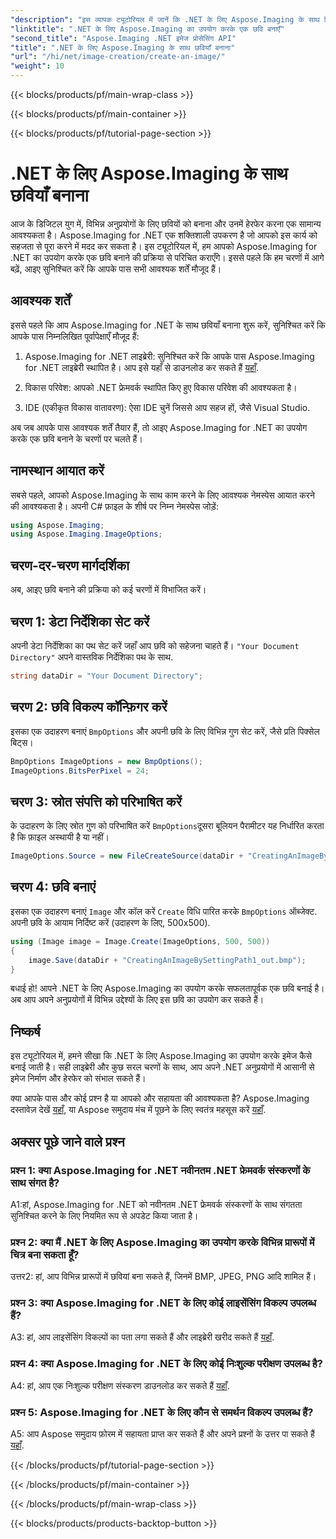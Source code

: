 ```yaml
---
"description": "इस व्यापक ट्यूटोरियल में जानें कि .NET के लिए Aspose.Imaging के साथ चित्र कैसे बनाएं।"
"linktitle": ".NET के लिए Aspose.Imaging का उपयोग करके एक छवि बनाएँ"
"second_title": "Aspose.Imaging .NET इमेज प्रोसेसिंग API"
"title": ".NET के लिए Aspose.Imaging के साथ छवियाँ बनाना"
"url": "/hi/net/image-creation/create-an-image/"
"weight": 10
---
```


{{< blocks/products/pf/main-wrap-class >}}

{{< blocks/products/pf/main-container >}}

{{< blocks/products/pf/tutorial-page-section >}}

# .NET के लिए Aspose.Imaging के साथ छवियाँ बनाना

आज के डिजिटल युग में, विभिन्न अनुप्रयोगों के लिए छवियों को बनाना और उनमें हेरफेर करना एक सामान्य आवश्यकता है। Aspose.Imaging for .NET एक शक्तिशाली उपकरण है जो आपको इस कार्य को सहजता से पूरा करने में मदद कर सकता है। इस ट्यूटोरियल में, हम आपको Aspose.Imaging for .NET का उपयोग करके एक छवि बनाने की प्रक्रिया से परिचित कराएँगे। इससे पहले कि हम चरणों में आगे बढ़ें, आइए सुनिश्चित करें कि आपके पास सभी आवश्यक शर्तें मौजूद हैं।

## आवश्यक शर्तें

इससे पहले कि आप Aspose.Imaging for .NET के साथ छवियाँ बनाना शुरू करें, सुनिश्चित करें कि आपके पास निम्नलिखित पूर्वापेक्षाएँ मौजूद हैं:

1. Aspose.Imaging for .NET लाइब्रेरी: सुनिश्चित करें कि आपके पास Aspose.Imaging for .NET लाइब्रेरी स्थापित है। आप इसे यहाँ से डाउनलोड कर सकते हैं [यहाँ](https://releases.aspose.com/imaging/net/).

2. विकास परिवेश: आपको .NET फ्रेमवर्क स्थापित किए हुए विकास परिवेश की आवश्यकता है।

3. IDE (एकीकृत विकास वातावरण): ऐसा IDE चुनें जिससे आप सहज हों, जैसे Visual Studio.

अब जब आपके पास आवश्यक शर्तें तैयार हैं, तो आइए Aspose.Imaging for .NET का उपयोग करके एक छवि बनाने के चरणों पर चलते हैं।

## नामस्थान आयात करें

सबसे पहले, आपको Aspose.Imaging के साथ काम करने के लिए आवश्यक नेमस्पेस आयात करने की आवश्यकता है। अपनी C# फ़ाइल के शीर्ष पर निम्न नेमस्पेस जोड़ें:


```csharp
using Aspose.Imaging;
using Aspose.Imaging.ImageOptions;
```

## चरण-दर-चरण मार्गदर्शिका

अब, आइए छवि बनाने की प्रक्रिया को कई चरणों में विभाजित करें।

## चरण 1: डेटा निर्देशिका सेट करें

अपनी डेटा निर्देशिका का पथ सेट करें जहाँ आप छवि को सहेजना चाहते हैं। `"Your Document Directory"` अपने वास्तविक निर्देशिका पथ के साथ.

```csharp
string dataDir = "Your Document Directory";
```

## चरण 2: छवि विकल्प कॉन्फ़िगर करें

इसका एक उदाहरण बनाएं `BmpOptions` और अपनी छवि के लिए विभिन्न गुण सेट करें, जैसे प्रति पिक्सेल बिट्स।

```csharp
BmpOptions ImageOptions = new BmpOptions();
ImageOptions.BitsPerPixel = 24;
```

## चरण 3: स्रोत संपत्ति को परिभाषित करें

के उदाहरण के लिए स्रोत गुण को परिभाषित करें `BmpOptions`दूसरा बूलियन पैरामीटर यह निर्धारित करता है कि फ़ाइल अस्थायी है या नहीं।

```csharp
ImageOptions.Source = new FileCreateSource(dataDir + "CreatingAnImageBySettingPath_out.bmp", false);
```

## चरण 4: छवि बनाएं

इसका एक उदाहरण बनाएं `Image` और कॉल करें `Create` विधि पारित करके `BmpOptions` ऑब्जेक्ट. अपनी छवि के आयाम निर्दिष्ट करें (उदाहरण के लिए, 500x500).

```csharp
using (Image image = Image.Create(ImageOptions, 500, 500))
{
    image.Save(dataDir + "CreatingAnImageBySettingPath1_out.bmp");
}
```

बधाई हो! आपने .NET के लिए Aspose.Imaging का उपयोग करके सफलतापूर्वक एक छवि बनाई है। अब आप अपने अनुप्रयोगों में विभिन्न उद्देश्यों के लिए इस छवि का उपयोग कर सकते हैं।

## निष्कर्ष

इस ट्यूटोरियल में, हमने सीखा कि .NET के लिए Aspose.Imaging का उपयोग करके इमेज कैसे बनाई जाती है। सही लाइब्रेरी और कुछ सरल चरणों के साथ, आप अपने .NET अनुप्रयोगों में आसानी से इमेज निर्माण और हेरफेर को संभाल सकते हैं।

क्या आपके पास और कोई प्रश्न है या आपको और सहायता की आवश्यकता है? Aspose.Imaging दस्तावेज़ देखें [यहाँ](https://reference.aspose.com/imaging/net/), या Aspose समुदाय मंच में पूछने के लिए स्वतंत्र महसूस करें [यहाँ](https://forum.aspose.com/).

## अक्सर पूछे जाने वाले प्रश्न

### प्रश्न 1: क्या Aspose.Imaging for .NET नवीनतम .NET फ्रेमवर्क संस्करणों के साथ संगत है?

A1:हां, Aspose.Imaging for .NET को नवीनतम .NET फ्रेमवर्क संस्करणों के साथ संगतता सुनिश्चित करने के लिए नियमित रूप से अपडेट किया जाता है।

### प्रश्न 2: क्या मैं .NET के लिए Aspose.Imaging का उपयोग करके विभिन्न प्रारूपों में चित्र बना सकता हूँ?

उत्तर2: हां, आप विभिन्न प्रारूपों में छवियां बना सकते हैं, जिनमें BMP, JPEG, PNG आदि शामिल हैं।

### प्रश्न 3: क्या Aspose.Imaging for .NET के लिए कोई लाइसेंसिंग विकल्प उपलब्ध हैं?

A3: हां, आप लाइसेंसिंग विकल्पों का पता लगा सकते हैं और लाइब्रेरी खरीद सकते हैं [यहाँ](https://purchase.aspose.com/buy).

### प्रश्न 4: क्या Aspose.Imaging for .NET के लिए कोई निःशुल्क परीक्षण उपलब्ध है?

A4: हां, आप एक निःशुल्क परीक्षण संस्करण डाउनलोड कर सकते हैं [यहाँ](https://releases.aspose.com/imaging/net/).

### प्रश्न 5: Aspose.Imaging for .NET के लिए कौन से समर्थन विकल्प उपलब्ध हैं?

A5: आप Aspose समुदाय फ़ोरम में सहायता प्राप्त कर सकते हैं और अपने प्रश्नों के उत्तर पा सकते हैं [यहाँ](https://forum.aspose.com/).

{{< /blocks/products/pf/tutorial-page-section >}}

{{< /blocks/products/pf/main-container >}}

{{< /blocks/products/pf/main-wrap-class >}}

{{< blocks/products/products-backtop-button >}}